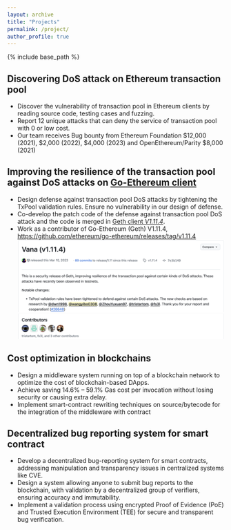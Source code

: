 ```yaml
---
layout: archive
title: "Projects"
permalink: /project/
author_profile: true
---
```


{% include base_path %}


Discovering DoS attack on Ethereum transaction pool
---- 
- Discover the vulnerability of transaction pool in Ethereum clients by reading source code, testing cases and fuzzing.
- Report 12 unique attacks that can deny the service of transaction pool with 0 or low cost.
- Our team receives Bug bounty from Ethereum Foundation $12,000 (2021), $2,000 (2022), $4,000 (2023) and OpenEthereum/Parity $8,000 (2021)

Improving the resilience of the transaction pool against DoS attacks on [Go-Ethereum client](https://github.com/ethereum/go-ethereum)
---- 

- Design defense against transaction pool DoS attacks by tightening the TxPool validation rules. Ensure no vulnerability in our design of defense.
- Co-develop the patch code of the defense against transaction pool DoS attack and the code is merged in [Geth client *V1.11.4*](https://github.com/ethereum/go-ethereum/releases/tag/v1.11.4).
- Work as a contributor of Go-Ethereum (Geth) V1.11.4,
https://github.com/ethereum/go-ethereum/releases/tag/v1.11.4  
![](../images/contributor1.png)
![](../images/contributor2.png)

Cost optimization in blockchains
---- 

- Design a middleware system running on top of a blockchain network to optimize the cost of blockchain-based DApps.
- Achieve saving 14.6\% – 59.1\% Gas cost per invocation without losing security or causing extra delay.
- Implement smart-contract rewriting techniques on source/bytecode for the integration of the middleware with contract

Decentralized bug reporting system for smart contract
---- 
- Develop a decentralized bug-reporting system for smart contracts, addressing manipulation and transparency issues in centralized systems like CVE.
- Design a system allowing anyone to submit bug reports to the blockchain, with validation by a decentralized group of verifiers, ensuring accuracy and immutability.
- Implement a validation process using encrypted Proof of Evidence (PoE) and Trusted Execution Environment (TEE) for secure and transparent bug verification.
